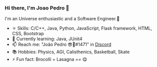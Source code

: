 ### Hi there, I'm Joao Pedro 👋

I'm an Universe enthusiastic and a Software Engineer.😬


- ⚛️ Skills: C/C++, Java, Python, JavaScript, Flask framework, HTML, CSS, Bootstrap
- 🌱 Currently learning: Java, JUnit4
- 📫 Reach me: "João Pedro 😎🐒#1471" in [Discord](https://discord.com/new)
- 📚 Hobbies: Physics, AGI, Calisthenics, Basketball, Skate
- ⚡ Fun fact: Brocolli + Lasagna == 😋
